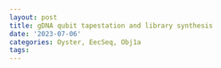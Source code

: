 ```yaml
---
layout: post
title: gDNA qubit tapestation and library synthesis
date: '2023-07-06'
categories: Oyster, EecSeq, Obj1a
tags: 
---
```


